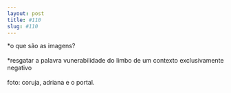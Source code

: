 ```yaml
---
layout: post
title: #110
slug: #110
---
```

<p class="description" style="text-align: justify;">
*o que são as imagens?
<br>
  <br>
*resgatar a palavra vunerabilidade do limbo de um contexto exclusivamente  negativo
<br>
  <br>
foto: coruja, adriana e o portal.
